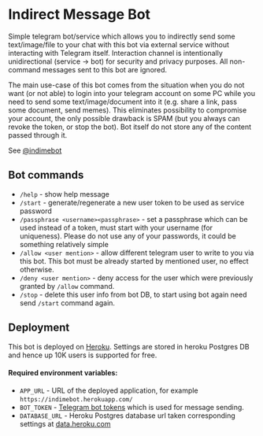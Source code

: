 # Indirect Message Bot

Simple telegram bot/service which allows you to indirectly send some text/image/file to your chat with this bot via 
external service without interacting with Telegram itself. Interaction channel is intentionally unidirectional 
(service -> bot) for security and privacy purposes. All non-command messages sent to this bot are ignored. 

The main use-case of this bot comes from the situation when you do not want (or not able) to login into your telegram 
account on some PC while you need to send some text/image/document into it (e.g. share a link, pass some document, send memes).
This eliminates possibility to compromise your account, the only possible drawback is SPAM (but you always can revoke 
the token, or stop the bot). Bot itself do not store any of the content passed through it.

See [@indimebot](https://t.me/indimebot)

## Bot commands

* `/help` - show help message
* `/start` - generate/regenerate a new user token to be used as service password
* `/passphrase <username><passphrase>` - set a passphrase which can be used instead of a token, must start with your username (for uniqueness). Please do not use any of your passwords, it could be something relatively simple
* `/allow <user mention>` - allow different telegram user to write to you via this bot. This bot must be already started by mentioned user, no effect otherwise.
* `/deny <user mention>` - deny access for the user which were previously granted by `/allow` command.
* `/stop` - delete this user info from bot DB, to start using bot again need send `/start` command again.

## Deployment

This bot is deployed on [Heroku](https://www.heroku.com/what). Settings are stored in heroku Postgres DB and hence up 10K users is supported for free.

#### Required environment variables:

* `APP_URL` - URL of the deployed application, for example `https://indimebot.herokuapp.com/`
* `BOT_TOKEN` - [Telegram bot tokens](https://core.telegram.org/bots/api#authorizing-your-bot) which is used for message sending.
* `DATABASE_URL` - Heroku Postgres database url taken corresponding settings at [data.heroku.com](https://data.heroku.com/)